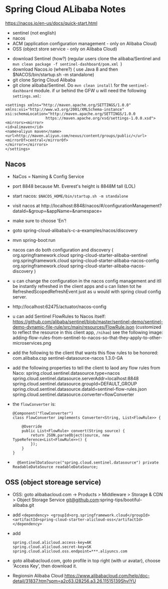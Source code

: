 # Spring Cloud ALibaba Notes

https://nacos.io/en-us/docs/quick-start.html

<!-- goals -->
<!-- - rocketmq (next version)  -->
- sentinel (not english)
- nacos 
- ACM (application configuration management - only on Alibaba Cloud)
- OSS (object store service - only on Alibaba Cloud)


<!-- notes -->
* download Sentinel (how?) (regular users clone the alibaba/Sentinel and `mvn clean package -f sentinel-dashboard/pom.xml `)
* download Nacos.io (where?) ( use Java 8 and then $NACOS/bin/startup.sh -m standalone)
* git clone Spring Cloud Alibaba 
* git clone alibaba/Sentinel. Do `mvn clean install` for the `sentinel-dashboard` module. if ur behind the GFW u will need the following `settings.xml`:

```
<settings xmlns="http://maven.apache.org/SETTINGS/1.0.0"
xmlns:xsi="http://www.w3.org/2001/XMLSchema-instance"
xsi:schemaLocation="http://maven.apache.org/SETTINGS/1.0.0
                  https://maven.apache.org/xsd/settings-1.0.0.xsd">
<mirrors><mirror>
<id>alimaven</id>
<name>aliyun maven</name>
<url>http://maven.aliyun.com/nexus/content/groups/public/</url>
<mirrorOf>central</mirrorOf>
</mirror></mirrors>
</settings>
```

## Nacos 
* NaCos = Naming & Config Service
* port 8848 because Mt. Everest's height is 8848M tall (LOL)
* start nacos: `$NACOS_HOME/bin/startup.sh -m standalone`
* visit nacos at http://localhost:8848/nacos/#/configurationManagement?dataId=&group=&appName=&namespace= 
* make sure to choose 'En'!
* goto spring-cloud-alibaba/s-c-a-examples/nacos/discovery
* mvn spring-boot:run 
* nacos can do both configuration and discovery (  <dependency>
            <groupId>org.springframework.cloud</groupId>
            <artifactId>spring-cloud-starter-alibaba-sentinel</artifactId>
        </dependency>
        <dependency>
            <groupId>org.springframework.cloud</groupId>
            <artifactId>spring-cloud-starter-alibaba-nacos-config</artifactId>
        </dependency>
        <dependency>
            <groupId>org.springframework.cloud</groupId>
            <artifactId>spring-cloud-starter-alibaba-nacos-discovery
            </artifactId>
        </dependency>)

* u can change the configuration in the nacos config management and itll be instantly refreshed in the client apps and u can listen tot he RefreshedScopedRefreshEvent just as u would with spring cloud config server. 
* http://localhost:62475/actuator/nacos-config

* u can add Sentinel FlowRules to Nacos itself: https://github.com/alibaba/sentinel/blob/master/sentinel-demo/sentinel-demo-dynamic-file-rule/src/main/resources/FlowRule.json (customized to reflect the resource in this client app, `/nihao`)
  see the following image: adding-flow-rules-from-sentinel-to-nacos-so-that-they-apply-to-other-microservices.png
* add the following to the client that wants this flow rules to be honored: 
    <dependency>
       <groupId>com.alibaba.csp</groupId>
       <artifactId>sentinel-datasource-nacos</artifactId>
       <version>1.3.0-GA</version>
    </dependency>
* add the following properties to tell the client to laod any flow rules from Naco: 
    spring.cloud.sentinel.datasource.type=nacos
    spring.cloud.sentinel.datasource.serverAddr=localhost:8848
    spring.cloud.sentinel.datasource.groupId=DEFAULT_GROUP
    spring.cloud.sentinel.datasource.dataId=sentinel-flow-rules.json
    spring.cloud.sentinel.datasource.converter=flowConverter
* the `flowConverter` is: 
    
    ```  
    @Component("flowConverter")
    class FlowConverter implements Converter<String, List<FlowRule>> {
    
        @Override
        public List<FlowRule> convert(String source) {
            return JSON.parseObject(source, new TypeReference<List<FlowRule>>() {
            });
        }
    }
    ``` 
    
* ```	@SentinelDataSource("spring.cloud.sentinel.datasource") private ReadableDataSource readableDataSource; ```

## OSS (object storeage service)
* OSS: goto alibabacloud.com -> Products > Middleware > Storage & CDN > Object Storage Service
git@github.com:spring-tips/bootiful-alibaba.git

* add ```<dependency> <groupId>org.springframework.cloud</groupId> <artifactId>spring-cloud-starter-alicloud-oss</artifactId> </dependency>``` 
* add 
    
    ```
    spring.cloud.alicloud.access-key=AK
    spring.cloud.alicloud.secret-key=SK
    spring.cloud.alicloud.oss.endpoint=***.aliyuncs.com
    ```

* goto alibabacloud.com, goto profile in top right (with ur avatar), choose 'Access Key', then download it. 
 
*  Regionsin Alibaba Cloud https://www.alibabacloud.com/help/doc-detail/31837.htm?spm=a2c63.l28256.a3.26.11515139ShvIYU 
